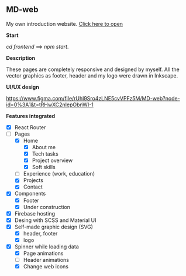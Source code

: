 ## MD-web
My own introduction website.
[Click here to open](markdemeter-dev.web.app)

**Start**

*cd frontend* ==> *npm start*.

**Description**

These pages are completely responsive and designed by myself. All the vector graphics as footer, header and my logo were drawn in Inkscape.

**UI/UX design**

https://www.figma.com/file/rUhl9Sro4zLNE5cvVPFz5M/MD-web?node-id=0%3A1&t=tRHwXC2nIepObnWI-1

**Features integrated**
 - [x] React Router
 - [ ] Pages
	 - [x] Home
		 - [x] About me
		 - [x] Tech tasks
		 - [x] Project overview
		 - [x] Soft skills
	 - [ ] Experience (work, education)
	 - [x] Projects
	 - [x] Contact
 - [x] Components
	 - [x] Footer
	 - [x] Under construction
 - [x] Firebase hosting
 - [x] Desing with SCSS and Material UI
 - [x] Self-made graphic design (SVG)
	 - [x] header, footer
	 - [x] logo
 - [x] Spinner while loading data
	- [x] Page animations
	- [ ] Header animations
	- [x] Change web icons